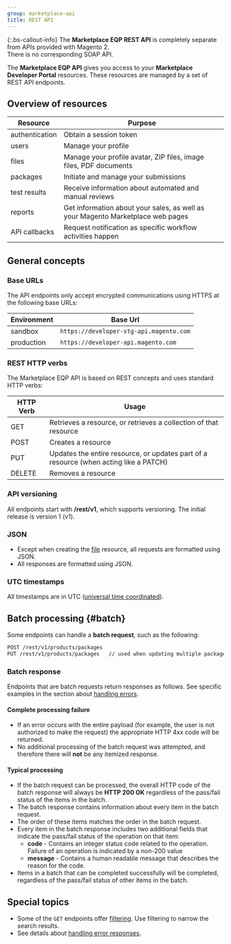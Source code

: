 ```yaml
---
group: marketplace-api
title: REST API
---
```


 {:.bs-callout-info}
The **Marketplace EQP REST API** is completely separate from APIs provided with Magento 2.
<br/>There is no corresponding SOAP API.

The **Marketplace EQP API** gives you access to your **Marketplace Developer Portal** resources.
These resources are managed by a set of REST API endpoints.

## Overview of resources

| Resource       | Purpose |
|----------------|---------|
| authentication | Obtain a session token |
| users          | Manage your profile    |
| files          | Manage your profile avatar, ZIP files, image files, PDF documents |
| packages       | Initiate and manage your submissions                        |
| test results   | Receive information about automated and manual reviews      |
| reports        | Get information about your sales, as well as your Magento Marketplace web pages |
| API callbacks  | Request notification as specific workflow activities happen |

## General concepts

### Base URLs

The API endpoints only accept encrypted communications using HTTPS at the following base URLs:

|Environment|Base Url|
|-----------|--------|
|sandbox    | `https://developer-stg-api.magento.com` |
|production | `https://developer-api.magento.com`     |

### REST HTTP verbs

The Marketplace EQP API is based on REST concepts and uses standard HTTP verbs:

|HTTP Verb|Usage|
|---------|-----|
| GET     | Retrieves a resource, or retrieves a collection of that resource |
| POST    | Creates a resource |
| PUT     | Updates the entire resource, or updates part of a resource (when acting like a PATCH) |
| DELETE  | Removes a resource |

### API versioning

All endpoints start with **/rest/v1**, which supports versioning. The initial release is version 1 (v1).

### JSON

-  Except when creating the [file](files.html) resource, all requests are formatted using JSON.
-  All responses are formatted using JSON.

### UTC timestamps

All timestamps are in UTC ([universal time coordinated](https://en.wikipedia.org/wiki/Coordinated_Universal_Time)).

## Batch processing {#batch}

Some endpoints can handle a **batch request**, such as the following:

```html
POST /rest/v1/products/packages
PUT /rest/v1/products/packages   // used when updating multiple packages in one request
```

### Batch response

Endpoints that are batch requests return responses as follows.
See specific examples in the section about [handling errors](handling-errors.html).

#### Complete processing failure

-  If an error occurs with the entire payload (for example, the user is not authorized to make the request) the appropriate HTTP 4xx code will be returned.
-  No additional processing of the batch request was attempted, and therefore there will **not** be any itemized response.

#### Typical processing

-  If the batch request can be processed, the overall HTTP code of the batch response will always be **HTTP 200 OK** regardless of the pass/fail status of the items in the batch.
-  The batch response contains information about every item in the batch request.
-  The order of these items matches the order in the batch request.
-  Every item in the batch response includes two additional fields that indicate the pass/fail status of the operation on that item:
   -  **code** - Contains an integer status code related to the operation. Failure of an operation is indicated by a non-200 value
   -  **message** - Contains a human readable message that describes the reason for the code.
-  Items in a batch that can be completed successfully will be completed, regardless of the pass/fail status of other items in the batch.

## Special topics

-  Some of the `GET` endpoints offer [filtering](filtering.html).  Use filtering to narrow the search results.
-  See details about [handling error responses](handling-errors.html).
